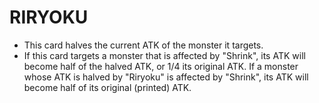 
# RIRYOKU

*   This card halves the current ATK of the monster it targets.
*   If this card targets a monster that is affected by "Shrink", its ATK will become half of the halved ATK, or 1/4 its original ATK. If a monster whose ATK is halved by "Riryoku" is affected by "Shrink", its ATK will become half of its original (printed) ATK.

  